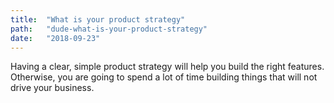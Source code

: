 ```yaml
---
title:  "What is your product strategy"
path:   "dude-what-is-your-product-strategy"
date:   "2018-09-23"
---
```


Having a clear, simple product strategy will help you build the right 
features. Otherwise, you are going to spend a lot of time building things
that will not drive your business.